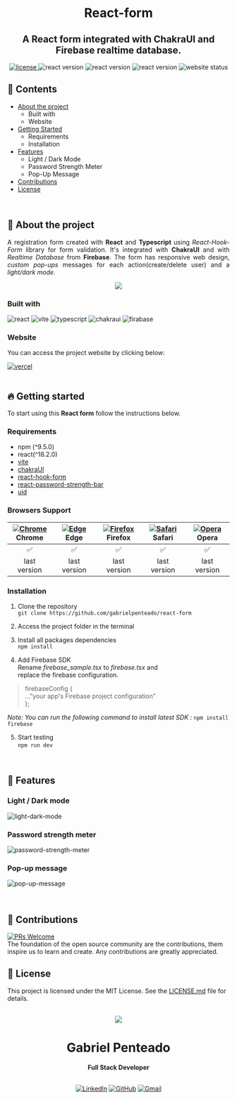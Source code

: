 <h1 align="center">
   <strong>React-form</strong>
</h1>

<h2 align="center">
  A React form integrated with ChakraUI and Firebase realtime database.  
</h2>

<div align="center">
  <a href="https://github.com/gabrielpenteado/react-form_chakra-firebase/blob/main/LICENSE.md">
    <img src="https://img.shields.io/github/license/gabrielpenteado/react-form?color=informational&style=flat-square" alt="license"/>
  </a>

  <img src="https://img.shields.io/static/v1?label=npm&message=v9.5.0&color=informational&style=flat-square" alt="react version">

  <img src="https://img.shields.io/static/v1?label=react&message=v18.2.0&color=informational&style=flat-square" alt="react version">
  
  <img src="https://img.shields.io/static/v1?label=firebase&message=v9.18.0&color=informational&style=flat-square" alt="react version">

  <img src="https://img.shields.io/website?down_color=red&down_message=offline&style=flat-square&up_color=008000&up_message=online&url=https%3A%2F%2Freact-firebase-form.vercel.app" alt="website status">
</div>

## 📜 Contents 
- [About the project](#-about-the-project)
  - Built with
  - Website
- [Getting Started](#-getting-started)
  - Requirements
  - Installation
- [Features](#-features)
  - Light / Dark Mode
  - Password Strength Meter
  - Pop-Up Message
- [Contributions](#-contributions)
- [License](#-license)
<br>

## 🔎 About the project
<p align="justify"> 
   A registration form created with <strong>React</strong> and <strong>Typescript</strong> using 
   <em>React-Hook-Form</em> library for form validation.
   It's integrated with <strong>ChakraUI</strong> and with <em>Realtime Database</em> from <strong>Firebase</strong>.
   The form has responsive web design, <em>custom pop-ups</em> messages for each action(create/delete user) and a 
   <em>light/dark mode</em>.
</p>

<p align="center">
    <img src="https://raw.githubusercontent.com/gabrielpenteado/react-form/main/src/assets/form.gif"> 
</p>

### Built with
![react](https://img.shields.io/badge/React-20232A?style=for-the-badge&logo=react&logoColor=61DAFB)
![vite](https://img.shields.io/badge/Vite-B73BFE?style=for-the-badge&logo=vite&logoColor=FFD62E)
![typescript](https://img.shields.io/badge/TypeScript-007ACC?style=for-the-badge&logo=typescript&logoColor=white)
![chakraui](https://img.shields.io/badge/Chakra--UI-319795?style=for-the-badge&logo=chakra-ui&logoColor=white)
![firabase](https://img.shields.io/badge/firebase-ffca28?style=for-the-badge&logo=firebase&logoColor=black)

### Website
You can access the project website by clicking below:

[![vercel](https://img.shields.io/badge/Vercel-000000?style=for-the-badge&logo=vercel&logoColor=white)](https://react-firebase-form.vercel.app)
<br>
<br>

## 🔥 Getting started 
To start using this <strong>React form</strong> follow the instructions below.

### Requirements
- npm (^9.5.0)
- react(^18.2.0)
- [vite](https://vitejs.dev/guide/)
- [chakraUI](https://chakra-ui.com/getting-started/vite-guide)
- [react-hook-form](https://react-hook-form.com/get-started)
- [react-password-strength-bar](https://www.npmjs.com/package/react-password-strength-bar)
- [uid](https://www.npmjs.com/package/uid)

### Browsers Support
[<img src="https://raw.githubusercontent.com/alrra/browser-logos/main/src/chrome/chrome_24x24.png" alt="Chrome" />](https://www.google.com/intl/en/chrome/)<br> Chrome | [<img src="https://raw.githubusercontent.com/alrra/browser-logos/main/src/edge/edge_24x24.png" alt="Edge" />](https://www.microsoft.com/en-us/edge)<br> Edge | [<img src="https://raw.githubusercontent.com/alrra/browser-logos/main/src/firefox/firefox_24x24.png" alt="Firefox" />](https://www.mozilla.org/en-US/firefox/new/)<br> Firefox | [<img src="https://raw.githubusercontent.com/alrra/browser-logos/main/src/safari/safari_24x24.png" alt="Safari" />](https://www.apple.com/br/safari/)<br> Safari | [<img src="https://raw.githubusercontent.com/alrra/browser-logos/main/src/opera/opera_24x24.png" alt="Opera" />](https://www.opera.com)<br> Opera 
|:------------:|:------------:|:-----------: |:------------:|:------------:|
|      ✅      |      ✅      |     ✅      |      ✅      |      ✅      |
| last version | last version | last version | last version | last version |


### Installation
1. Clone the repository<br>
`git clone https://github.com/gabrielpenteado/react-form`

2. Access the project folder in the terminal

3. Install all packages dependencies<br> 
`npm install`

4. Add Firebase SDK<br>
Rename <em>firebase_sample.tsx</em> to <em>firebase.tsx</em> and<br>
replace the firebase configuration. 
>firebaseConfig {<br>
>  ..."your app's Firebase project configuration"<br>
>};<br>

*Note: You can run the following command to install latest SDK :*
`npm install firebase`<br>

5. Start testing<br>
`npm run dev`
<br>

## 🚀 Features

### Light / Dark mode
![light-dark-mode](https://raw.githubusercontent.com/gabrielpenteado/react-form/main/src/assets/light-dark.jpg)

### Password strength meter
![password-strength-meter](https://raw.githubusercontent.com/gabrielpenteado/react-form/main/src/assets/password.gif)<br>

### Pop-up message
![pop-up-message](https://raw.githubusercontent.com/gabrielpenteado/react-form/main/src/assets/pop-ups.jpg)

<br>

## 🤝 Contributions
[![PRs Welcome](https://img.shields.io/badge/PRs-welcome-brightgreen.svg?style=flat-square)](http://makeapullrequest.com)<br>
The foundation of the open source community are the contributions, them inspire us to learn and create. Any contributions are greatly appreciated.

## 📄 License
This project is licensed under the MIT License. See the [LICENSE.md](https://github.com/gabrielpenteado/react-form/blob/main/LICENSE.md) file for details.
<br>
<br>

<div align="center">
  <img src="https://images.weserv.nl/?url=avatars.githubusercontent.com/u/63300269?v=4&h=100&w=100&fit=cover&mask=circle&maxage=7d" />
  <h1>Gabriel Penteado</h1>
  <strong>Full Stack Developer</strong>
  <br/>
  <br/>

  [![LinkedIn](https://img.shields.io/badge/LinkedIn-0077B5?style=for-the-badge&logo=linkedin&logoColor=white)](https://www.linkedin.com/in/gabriel-penteado)
  [![GitHub](https://img.shields.io/badge/GitHub-100000?style=for-the-badge&logo=github&logoColor=white)](https://github.com/gabrielpenteado)
  [![Gmail](https://img.shields.io/badge/gabripenteado@gmail.com-D14836?style=for-the-badge&logo=gmail&logoColor=white)](mailto:gabripenteado@gmail.com)
  <br />
  <br />
</div>

